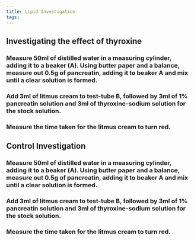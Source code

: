 ```yaml
---
title: Lipid Investigation
tags:
---
```


## Investigating the effect of thyroxine
### Measure 50ml of distilled water in a measuring cylinder, adding it to a beaker (A). Using butter paper and a balance, measure out 0.5g of pancreatin, adding it to beaker A and mix until a clear solution is formed.
### Add 3ml of litmus cream to test-tube B, followed by 3ml of 1% pancreatin solution and 3ml of thyroxine-sodium solution for the stock solution.
### Measure the time taken for the litmus cream to turn red.
## Control Investigation
### Measure 50ml of distilled water in a measuring cylinder, adding it to a beaker (A). Using butter paper and a balance, measure out 0.5g of pancreatin, adding it to beaker A and mix until a clear solution is formed.
### Add 3ml of litmus cream to test-tube B, followed by 3ml of 1% pancreatin solution and 3ml of thyroxine-sodium solution for the stock solution.
### Measure the time taken for the litmus cream to turn red.
###
